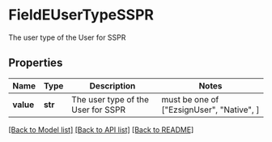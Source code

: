 # FieldEUserTypeSSPR

The user type of the User for SSPR
## Properties
Name | Type | Description | Notes
------------ | ------------- | ------------- | -------------
**value** | **str** | The user type of the User for SSPR |  must be one of ["EzsignUser", "Native", ]

[[Back to Model list]](../README.md#documentation-for-models) [[Back to API list]](../README.md#documentation-for-api-endpoints) [[Back to README]](../README.md)


